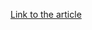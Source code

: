 [Link to the article](https://cyberscoop.com/cobalt-dickens-iran-mabna-institiute-dell-secureworks/)
